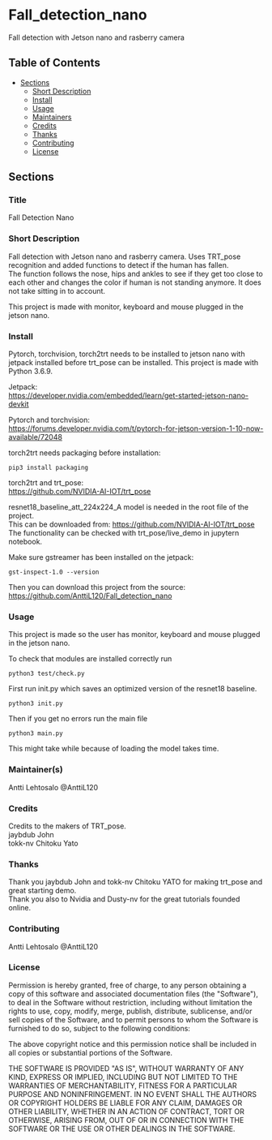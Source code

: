 # Fall_detection_nano
Fall detection with Jetson nano and rasberry camera


## Table of Contents

- [Sections](#sections)
  - [Short Description](#short-description)
  - [Install](#install)
  - [Usage](#usage)
  - [Maintainers](#maintainers)
  - [Credits](#credits)
  - [Thanks](#thanks)
  - [Contributing](#contributing)
  - [License](#license)

## Sections

### Title
Fall Detection Nano


### Short Description
Fall detection with Jetson nano and rasberry camera.
Uses TRT_pose recognition and added functions to detect if the human has fallen.  
The function follows the nose, hips and ankles to see if they get too close to each other and changes the color if human is not standing anymore.
It does not take sitting in to account.  

This project is made with monitor, keyboard and mouse plugged in the jetson nano.

### Install
Pytorch, torchvision, torch2trt needs to be installed to jetson nano with jetpack installed before trt_pose can be installed. 
This project is made with Python 3.6.9.  

Jetpack:  
https://developer.nvidia.com/embedded/learn/get-started-jetson-nano-devkit 

Pytorch and torchvision:  
https://forums.developer.nvidia.com/t/pytorch-for-jetson-version-1-10-now-available/72048 

torch2trt needs packaging before installation:  
``` 
pip3 install packaging  
```

torch2trt and trt_pose:  
https://github.com/NVIDIA-AI-IOT/trt_pose  

resnet18_baseline_att_224x224_A model is needed in the root file of the project.  
This can be downloaded from: https://github.com/NVIDIA-AI-IOT/trt_pose  
The functionality can be checked with trt_pose/live_demo in jupytern notebook.  

Make sure gstreamer has been installed on the jetpack:  
``` 
gst-inspect-1.0 --version  
``` 

Then you can download this project from the source:  
https://github.com/AnttiL120/Fall_detection_nano  

### Usage
This project is made so the user has monitor, keyboard and mouse plugged in the jetson nano.  

To check that modules are installed correctly run   
``` 
python3 test/check.py
``` 

First run init.py which saves an optimized version of the resnet18 baseline.  
``` 
python3 init.py
``` 

Then if you get no errors run the main file
``` 
python3 main.py
``` 

This might take while because of loading the model takes time.

### Maintainer(s)

Antti Lehtosalo @AnttiL120

### Credits

Credits to the makers of TRT_pose.  
jaybdub John  
tokk-nv Chitoku Yato  

### Thanks

Thank you jaybdub John and tokk-nv Chitoku YATO for making trt_pose and great starting demo.  
Thank you also to Nvidia and Dusty-nv for the great tutorials founded online.  
### Contributing
Antti Lehtosalo @AnttiL120

### License

Permission is hereby granted, free of charge, to any person obtaining a copy of this software and associated documentation files (the "Software"), to deal in the Software without restriction, including without limitation the rights to use, copy, modify, merge, publish, distribute, sublicense, and/or sell copies of the Software, and to permit persons to whom the Software is furnished to do so, subject to the following conditions:  

The above copyright notice and this permission notice shall be included in all copies or substantial portions of the Software.  

THE SOFTWARE IS PROVIDED "AS IS", WITHOUT WARRANTY OF ANY KIND, EXPRESS OR IMPLIED, INCLUDING BUT NOT LIMITED TO THE WARRANTIES OF MERCHANTABILITY, FITNESS FOR A PARTICULAR PURPOSE AND NONINFRINGEMENT. IN NO EVENT SHALL THE AUTHORS OR COPYRIGHT HOLDERS BE LIABLE FOR ANY CLAIM, DAMAGES OR OTHER LIABILITY, WHETHER IN AN ACTION OF CONTRACT, TORT OR OTHERWISE, ARISING FROM, OUT OF OR IN CONNECTION WITH THE SOFTWARE OR THE USE OR OTHER DEALINGS IN THE SOFTWARE.
